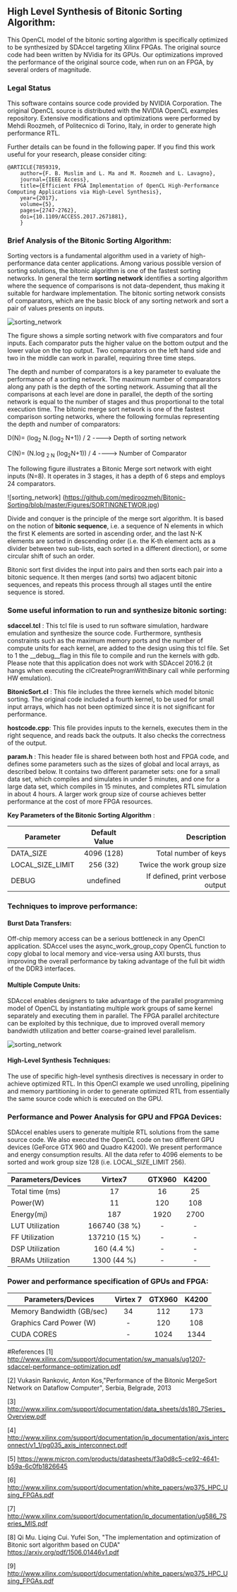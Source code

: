 ## High Level Synthesis of Bitonic Sorting Algorithm:

This OpenCL model of the bitonic sorting algorithm is specifically optimized to be synthesized by SDAccel targeting Xilinx FPGAs. 
The original source code had been written by NVidia for its GPUs. Our
optimizations improved the performance of the original source code, when run on
an FPGA, by several orders of magnitude.

### Legal Status 
This software contains source code provided by NVIDIA Corporation.
The original OpenCL source is distributed with the NVIDIA OpenCL examples
repository. Extensive modifications and optimizations were performed by Mehdi Roozmeh, of
Politecnico di Torino, Italy, in order to generate high performance RTL.

Further details can be found in the following paper. If you find this work useful for your research, please consider citing:
  
   
    @ARTICLE{7859319, 
        author={F. B. Muslim and L. Ma and M. Roozmeh and L. Lavagno}, 
        journal={IEEE Access}, 
        title={Efficient FPGA Implementation of OpenCL High-Performance Computing Applications via High-Level Synthesis}, 
        year={2017}, 
        volume={5}, 
        pages={2747-2762}, 
        doi={10.1109/ACCESS.2017.2671881}, 
        }
     

### Brief Analysis of the Bitonic Sorting Algorithm:

Sorting vectors is a fundamental algorithm used in a variety of
high-performance data center applications. Among various possible version of
sorting solutions, the bitonic algorithm is one of the fastest sorting
networks. In general the term __sorting network__ identifies a sorting
algorithm where the sequence of comparisons is not data-dependent, thus making
it suitable for hardware implementation. The bitonic sorting network consists
of comparators, which are the basic block of any sorting network and sort a pair of values presents on inputs.         

![sorting_network](https://github.com/mediroozmeh/Bitonic-Sorting/blob/master/Figures/SORTINGCOMPARATOR.jpg )


The figure shows a simple sorting network with five comparators and four inputs.
Each comparator puts the higher value on the bottom output and the lower value
on the top output. Two comparators on the left hand side and two in the middle
can work in parallel, requiring three time steps. 


The depth and number of comparators is a key parameter to evaluate the
performance of a sorting network. The maximum number of comparators along any
path is the depth of the sorting network. Assuming that all the comparisons at each
level are done in parallel, the depth of the sorting network is equal to the
number of stages and thus proportional to the total execution time. The bitonic
merge sort network is one of the fastest comparison sorting networks, where the following formulas representing the depth and number of comparators:
 
 D(N)= (log<sub>2</sub> N.(log<sub>2</sub> N+1)) / 2              ---->  Depth of sorting network
 

 C(N)= (N.log  <sub>2 N</sub> (log<sub>2</sub>N+1)) / 4            ---->  Number of Comparator

The following figure illustrates a Bitonic Merge sort network with eight inputs (N=8). It operates in 3 stages, it has a depth of 6 steps and employs 24 comparators.

![sorting_network] (https://github.com/mediroozmeh/Bitonic-Sorting/blob/master/Figures/SORTINGNETWOR.jpg)



Divide and conquer is the principle of the merge sort algorithm. 
It is based on the notion of __bitonic sequence__, i.e. a sequence of N elements 
in which the
first K elements are sorted in ascending order, and the last N-K elements are
sorted in descending order (i.e. the K-th element acts as a divider between two
sub-lists, each sorted in a different direction), or some circular shift of
such an order.

Bitonic sort first
divides the input into pairs and then sorts each pair into a bitonic sequence.
It then merges (and sorts) two adjacent bitonic sequences, and repeats this process through all stages until the entire sequence is stored. 

### Some useful information to run and synthesize bitonic sorting:

__sdaccel.tcl__ : This tcl file is used to run software simulation, hardware
emulation and synthesize the source code. Furthermore, synthesis constraints
such as the maximum memory ports and the number of compute units for
each kernel, are added to the design using this tcl file. Set to 1 the
__debug__flag in this file to compile and run the kernels with gdb.
Please note that this application does not work with SDAccel 2016.2 (it hangs
when executing the clCreateProgramWithBinary call while performing HW
emulation).

__BitonicSort.cl__ : This file includes the three kernels which model bitonic
sorting. The original code included a fourth kernel, to be used for small input
arrays, which has not been optimized since it is not significant for
performance.

__hostcode.cpp__: This file provides inputs to the kernels, executes them in the
right sequence, and reads back the outputs.  It also checks the correctness of
the output.

__param.h__ :  This header file is shared between both host and FPGA code, and
defines some parameters such as the sizes of global and local arrays, as
described below. It
contains two different parameter sets: one for a small data set, which compiles and
simulates in under 5 minutes, and one for a large data set, which compiles in 15 minutes, and
completes RTL simulation in about 4 hours. A larger work group size of course
achieves better performance at the cost of more FPGA resources.



__Key Parameters of the Bitonic Sorting Algorithm__ :

|    Parameter      |  Default Value      | Description    |   
|----------|:-------------:|------:|
|  DATA_SIZE        |  4096 (128) | Total number of keys  |
|  LOCAL_SIZE_LIMIT |  256 (32) |  Twice the work group size | 
|  DEBUG |  undefined |  If defined, print verbose output | 


### Techniques to improve performance:

#### Burst Data Transfers:

Off-chip memory access can be a serious bottleneck in any OpenCl application.
SDAccel uses the async_work_group_copy OpenCL function to copy global to local
memory and vice-versa using AXI bursts, thus improving the overall performance
by taking advantage of the full bit width of the DDR3 interfaces.    


#### Multiple Compute Units: 


SDAccel enables designers to take advantage of the parallel programming model
of OpenCL by instantiating multiple work groups of same kernel separately and
executing them in parallel. The FPGA parallel architecture can be exploited by
this technique, due to improved overall memory bandwidth utilization and better
coarse-grained level parallelism.

![sorting_network](https://github.com/mediroozmeh/Bitonic-Sorting/blob/master/Figures/OCLREGION.jpg)

#### High-Level Synthesis Techniques: 
The use of specific high-level synthesis directives is necessary in order to
achieve optimized RTL. In this OpenCl example we used unrolling, pipelining and
memory partitioning in order to generate optimized RTL from essentially the
same source code which is executed on the GPU.

### Performance and Power Analysis for GPU and FPGA Devices: 
SDAccel enables users to generate multiple RTL solutions from the same source
code. We also executed the OpenCL code on two different GPU devices (GeForce
GTX 960 and Quadro K4200). We present performance and energy consumption
results. All the data refer to 4096 elements to be
sorted and work group size 128 (i.e. LOCAL_SIZE_LIMIT 256).

| Parameters/Devices|Virtex7               |GTX960|K4200|    
|--------------------|:-------------: |:-------------: |:-------------: |
|  Total time (ms) |   17    | 16 | 25|
|  Power(W) |     11     |120| 108|
|  Energy(mj) |  187        |1920|2700|
|  LUT Utilization |  166740   (38 %)       |-|-|
|  FF Utilization |   137210    (15 %)   |-|-|
|  DSP Utilization |   160    (4.4 %)   |-|-|
|  BRAMs Utilization |    1300   (44 %)   |-|-|


### Power and performance specification of GPUs and FPGA:

| Parameters/Devices| Virtex 7       |GTX960| K4200|
|--------------------|:-------------: |:-------------: | :-------------: |
| Memory Bandwidth (GB/sec)|  34 |  112 |  173 |
|Graphics Card Power (W)| - |  120 |  108 |
|CUDA CORES |  - |  1024|  1344 |

#References
[1] http://www.xilinx.com/support/documentation/sw_manuals/ug1207-sdaccel-performance-optimization.pdf

[2] Vukasin Rankovic, Anton Kos,"Performance of the Bitonic MergeSort Network on Dataflow Computer", Serbia, Belgrade, 2013

[3] http://www.xilinx.com/support/documentation/data_sheets/ds180_7Series_Overview.pdf

[4] http://www.xilinx.com/support/documentation/ip_documentation/axis_interconnect/v1_1/pg035_axis_interconnect.pdf

[5] https://www.micron.com/products/datasheets/f3a0d8c5-ce92-4641-b59a-6c0fb1826645

[6] http://www.xilinx.com/support/documentation/white_papers/wp375_HPC_Using_FPGAs.pdf

[7] http://www.xilinx.com/support/documentation/ip_documentation/ug586_7Series_MIS.pdf

[8] Qi Mu. Liqing Cui. Yufei Son, "The implementation and optimization of Bitonic sort algorithm based on CUDA"
https://arxiv.org/pdf/1506.01446v1.pdf

[9] http://www.xilinx.com/support/documentation/white_papers/wp375_HPC_Using_FPGAs.pdf










